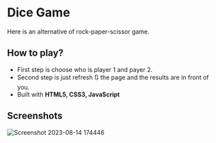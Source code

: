 # Dice Game
Here is an alternative of rock-paper-scissor game.

## How to play?
- First step is choose who is player 1 and payer 2.
- Second step is just refresh 🔃 the page and the results are in front of you.
- Built with **HTML5, CSS3, JavaScript**

## Screenshots
![Screenshot 2023-08-14 174446](https://github.com/Mayank-Sharma17/DiceGame/assets/113251342/017d4af3-8025-4968-bd19-ec6f48308345)
